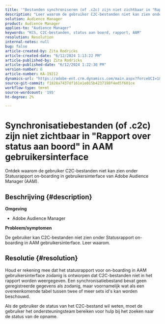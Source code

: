 ```yaml
---
title: '"Bestanden synchroniseren (of .c2c) zijn niet zichtbaar in "Rapport over status aan boord" in AAM gebruikersinterface"'
description: "Leer waarom de gebruiker C2C-bestanden niet kan zien onder Statusrapport on-boarding in Adobe Audience Manager (AAM) UI."
solution: Audience Manager
product: Audience Manager
applies-to: "Audience Manager"
keywords: "KCS, C2C-bestanden, status aan boord, rapport, AAM"
resolution: Resolution
internal-notes: null
bug: false
article-created-by: Zita Rodricks
article-created-date: "6/12/2024 1:13:22 PM"
article-published-by: Zita Rodricks
article-published-date: "6/12/2024 1:22:30 PM"
version-number: 6
article-number: KA-19212
dynamics-url: "https://adobe-ent.crm.dynamics.com/main.aspx?forceUCI=1&pagetype=entityrecord&etn=knowledgearticle&id=c6fb2b86-bd28-ef11-840b-000d3a372703"
source-git-commit: f1828a7437df161e1e015b4237198f4ed5f601ce
workflow-type: tm+mt
source-wordcount: '195'
ht-degree: 2%

---
```


# Synchronisatiebestanden (of .c2c) zijn niet zichtbaar in &quot;Rapport over status aan boord&quot; in AAM gebruikersinterface


Ontdek waarom de gebruiker C2C-bestanden niet kan zien onder Statusrapport on-boarding in gebruikersinterface van Adobe Audience Manager (AAM).

## Beschrijving {#description}


<b>Omgeving</b>

- Adobe Audience Manager

<b>Probleem/symptomen</b>

De gebruiker kan C2C-bestanden niet zien onder Statusrapport on-boarding in AAM gebruikersinterface. Leer waarom.


## Resolutie {#resolution}


Houd er rekening mee dat het statusrapport voor on-boarding in AAM gebruikersinterface zodanig is ontworpen dat C2C-bestanden niet in het rapport worden weergegeven. Een synchronisatiebestand bevat geen geregistreerde gegevens als zodanig, maar voornamelijk wat als een overeenkomende tabel tussen twee of meer sets id&#39;s kan worden beschouwd.

Als de gebruiker de status van het C2C-bestand wil weten, moet de gebruiker het ondersteuningsteam bereiken voor hulp bij het zoeken naar de status van de opname.
